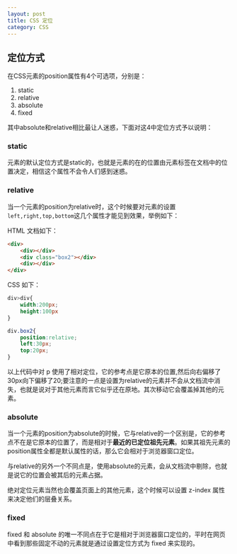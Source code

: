 ```yaml
---
layout: post
title: CSS 定位
category: CSS
---
```


## 定位方式


在CSS元素的position属性有4个可选项，分别是：

1. static
2. relative
3. absolute
4. fixed


其中absolute和relative相比最让人迷惑，下面对这4中定位方式予以说明：

### static

元素的默认定位方式是static的，也就是元素的在的位置由元素标签在文档中的位置决定，相信这个属性不会令人们感到迷惑。

### relative

当一个元素的position为relative时，这个时候要对元素的设置`left,right,top,bottom`这几个属性才能见到效果，举例如下：

HTML 文档如下：

```html
<div>
	<div></div>
	<div class="box2"></div>
	<div></div>
</div>
```

CSS 如下：

```css
div>div{
	width:200px;
	height:100px
}

div.box2{
	position:relative;
	left:30px;
	top:20px;
}
```

以上代码中对 p 使用了相对定位，它的参考点是它原本的位置,然后向右偏移了30px向下偏移了20;要注意的一点是设置为relative的元素并不会从文档流中消失，也就是说对于其他元素而言它似乎还在原地。其次移动它会覆盖掉其他的元素。

### absolute

当一个元素的position为absolute的时候，它与relative的一个区别是，它的参考点不在是它原本的位置了，而是相对于**最近的已定位祖先元素**。如果其祖先元素的position属性全都是默认属性的话，那么它会相对于浏览器窗口定位。

与relative的另外一个不同点是，使用absolute的元素，会从文档流中剔除，也就是说它的位置会被其后的元素占据。

绝对定位元素当然也会覆盖页面上的其他元素，这个时候可以设置 z-index 属性来决定他们的层叠关系。

### fixed

fixed 和 absolute 的唯一不同点在于它是相对于浏览器窗口定位的，平时在网页中看到那些固定不动的元素就是通过设置定位方式为 fixed 来实现的。

